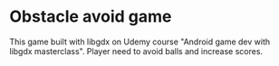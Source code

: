 # Obstacle avoid game
This game built with libgdx on Udemy course "Android game dev with libgdx masterclass".
Player need to avoid balls and increase scores.